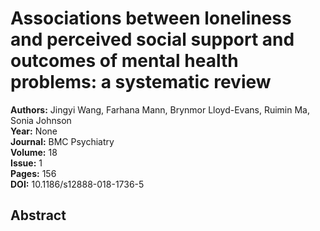 # Associations between loneliness and perceived social support and outcomes of mental health problems: a systematic review

**Authors:** Jingyi Wang, Farhana Mann, Brynmor Lloyd-Evans, Ruimin Ma, Sonia Johnson  
**Year:** None  
**Journal:** BMC Psychiatry  
**Volume:** 18  
**Issue:** 1  
**Pages:** 156  
**DOI:** 10.1186/s12888-018-1736-5  

## Abstract


